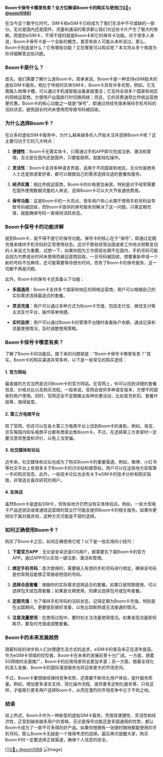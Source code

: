 **Boom卡保号卡哪里有卖？全方位解读Boom卡的购买与使用[[TG💪+ @esim1088](https://t.me/s/esim1088)]**

在当今这个数字化时代，SIM卡和eSIM卡已经成为了我们生活中不可或缺的一部分。无论是国内还是国外，流量和通话的需求都让我们对这些卡片产生了极大的依赖。而提到eSIM卡，不得不提的就是Boom卡和它的保号卡功能。对于很多人来说，Boom卡保号卡是一个全新的概念，甚至有些人可能从未听说过。那么，Boom卡到底是什么？它有哪些功能？又在哪里可以购买呢？本文将从多个角度为你详细解答这些问题。

### Boom卡是什么？

首先，我们需要了解什么是Boom卡。简单来说，Boom卡是一种支持eSIM技术的虚拟SIM卡服务。相比于传统的实体SIM卡，Boom卡具有许多优势。例如，它无需插入物理卡槽，可以通过手机或智能设备直接激活；它支持全球多个国家和地区的网络运营商，方便用户出国旅行时切换网络；而且，它的资费通常比传统运营商更优惠。Boom卡的核心功能之一就是“保号”，即通过持续充值来保持手机号码的活跃状态，避免因长时间未使用而导致号码被回收。

### 为什么选择Boom卡？

在众多的虚拟SIM卡服务中，为什么越来越多的人开始关注并选择Boom卡呢？这主要归功于它的几大特点：

1. **便捷性**：Boom卡无需实体卡，只需通过手机APP即可完成注册、激活和管理。无论是在国内还是国外，只要能联网，就能轻松操作。
   
2. **灵活性**：Boom卡支持多种语言界面，适用于不同国家和地区。无论你是商务人士还是旅游爱好者，都可以根据自己的需求选择合适的套餐和服务。

3. **经济实惠**：相比传统运营商，Boom卡的价格更加亲民。特别是对于经常需要在国外使用数据流量的人来说，选择Boom卡可以大大节省通信费用。

4. **保号功能**：这是Boom卡的一大亮点。很多用户担心长期不使用手机号码会导致号码被回收，而Boom卡提供的保号服务则解决了这一问题。只需定期充值，就能确保号码一直保持活跃状态。

### Boom卡保号卡的功能详解

提到Boom卡，就不得不提它的保号功能。保号卡的核心在于“保号”，即通过定期充值来维持手机号码的正常使用状态。这对于那些经常出国或者工作地点频繁变动的人来说尤为重要。试想一下，如果你因为工作原因长期不在国内，手机号码可能会因为欠费或长时间未使用而被运营商回收。一旦号码被回收，想要重新申请一个新的号码不仅麻烦，还可能需要等待很长时间。而有了Boom卡的保号服务，这一切都不再是问题。

此外，Boom卡的保号卡还具备以下功能：

- **多国通用**：Boom卡支持多个国家和地区的网络运营商，用户可以根据自己的实际需求选择最适合的套餐。
  
- **灵活充值**：用户可以通过多种方式为Boom卡充值，包括支付宝、微信支付等主流支付平台，操作简单快捷。

- **实时监控**：用户可以通过Boom卡的管理平台随时查看账户余额、通话记录和流量使用情况，及时调整使用策略。

### Boom卡保号卡哪里有卖？

了解了Boom卡的功能后，接下来的问题就是：“Boom卡保号卡哪里有卖？”其实，Boom卡的购买渠道非常多样，以下是一些常见的购买途径：

#### 1. 官方网站

最直接的方式当然是访问Boom卡的官方网站。在官网上，你可以找到详细的套餐信息、价格对比以及购买流程。一般来说，官网会提供多种语言版本，方便不同国家的用户使用。同时，官网还会不定期推出各种优惠活动，比如首充折扣、套餐升级等，值得留意。

#### 2. 第三方电商平台

除了官网，你还可以在各大第三方电商平台上找到Boom卡的身影。例如，淘宝、京东等国内知名电商平台都有商家出售Boom卡。不过，在选择第三方卖家时一定要注意信誉度和评价，以免上当受骗。

#### 3. 社交媒体和论坛

近年来，社交媒体和论坛也成为了购买Boom卡的重要渠道。例如，微博、小红书等社交平台上有很多关于Boom卡的讨论帖和推荐帖，用户可以在这些地方获取第一手的购买信息。此外，一些技术论坛也会有关于eSIM卡的技术分析和购买指南，非常适合喜欢研究的用户。

#### 4. 实体店

虽然Boom卡是虚拟SIM卡，但有些地方仍然设有实体体验店。例如，一些大型电子产品连锁店或者通信运营商的营业厅可能会提供Boom卡的相关服务。如果你更倾向于面对面咨询，这种方式可能是不错的选择。

### 如何正确使用Boom卡？

购买了Boom卡之后，如何正确使用它呢？以下是一些实用的小技巧：

1. **下载官方APP**：无论是安卓还是iOS用户，都需要先下载Boom卡的官方APP。通过APP可以实现一键注册、激活和管理。

2. **绑定手机号码**：首次使用时，需要输入有效的手机号码进行绑定。确保该号码是你常用且能够正常接收短信的号码。

3. **选择合适套餐**：根据你的实际需求选择适合的套餐。如果只是短期使用，可以选择包天或包周套餐；如果是长期使用，则建议选择包月或包年套餐。

4. **定期充值**：为了保持手机号码的活跃状态，记得定期为Boom卡充值。特别是在出国期间，更要提前做好准备，以免出现断网或无法接通的情况。

5. **注意流量使用**：在使用过程中，要时刻关注流量使用情况。如果发现流量即将耗尽，要及时充值或调整套餐。

### Boom卡的未来发展趋势

随着科技的进步和人们对便捷生活方式的追求，eSIM卡的普及率正在逐年提高。作为eSIM卡领域的佼佼者，Boom卡在未来的发展前景十分广阔。一方面，随着5G网络的全面推广，Boom卡的应用场景将会更加丰富；另一方面，随着全球化的深入发展，Boom卡的国际漫游服务也将迎来更大的市场空间。

不过，Boom卡要想继续保持竞争优势，还需要不断优化用户体验，提升服务质量。例如，增加更多语言支持、简化操作流程、提供更多定制化服务等。只有这样，才能吸引更多用户选择Boom卡，从而在激烈的市场竞争中立于不败之地。

### 结语

综上所述，Boom卡作为一种新型的虚拟SIM卡服务，凭借其便捷性、灵活性和经济性，正受到越来越多用户的青睐。无论是保号功能还是多国通用的优势，都让Boom卡成为了一款不可多得的好产品。如果你想拥有一张随时随地都能使用的手机号码，那么Boom卡无疑是一个值得考虑的选择。最后再次提醒大家，购买Boom卡时一定要选择正规渠道，确保个人信息的安全。

[[TG💪+ @esim1088](https://t.me/s/esim1088) ![Image](https://i.postimg.cc/4NQfJmqS/Snipaste-2025-05-13-00-14-12.png)]
